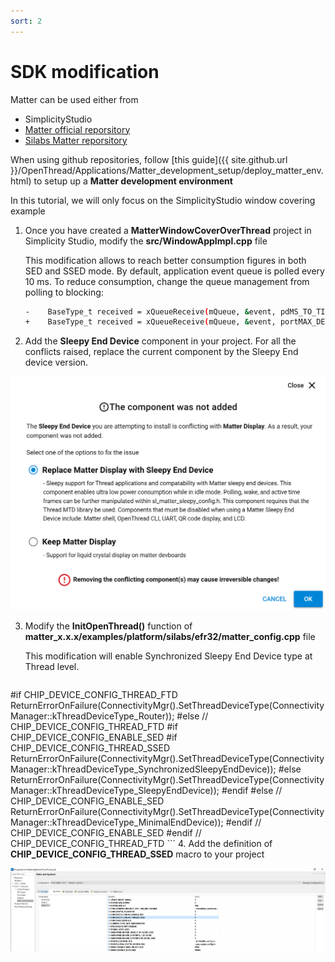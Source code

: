 ```yaml
---
sort: 2
---
```


# SDK modification

Matter can be used either from
* SimplicityStudio
* [Matter official reporsitory](https://github.com/project-chip/connectedhomeip)
* [Silabs Matter reporsitory](https://github.com/SiliconLabs/matter) 

When using github repositories, follow [this guide]({{ site.github.url }}/OpenThread/Applications/Matter_development_setup/deploy_matter_env.html) to setup up a **Matter development environment** 

In this tutorial, we will only focus on the SimplicityStudio window covering example

1.  Once you have created a **MatterWindowCoverOverThread** project in Simplicity Studio, modify the **src/WindowAppImpl.cpp** file
  
    This modification allows to reach better consumption figures in both SED and SSED mode.
    By default, application event queue is polled every 10 ms. To reduce consumption, change the queue management from polling to blocking:

    ```bash
    -    BaseType_t received = xQueueReceive(mQueue, &event, pdMS_TO_TICKS(10));
    +    BaseType_t received = xQueueReceive(mQueue, &event, portMAX_DELAY);
    ```
2.  Add the **Sleepy End Device** component in your project. For all the conflicts raised, replace the current component by the Sleepy End device version.

 <img src="./images/conflicts.PNG" alt="conflict" width="800" class="center">
 
3.  Modify the **InitOpenThread()** function of **matter_x.x.x/examples/platform/silabs/efr32/matter_config.cpp** file

    This modification will enable Synchronized Sleepy End Device type at Thread level.

    ```bash
   #if CHIP_DEVICE_CONFIG_THREAD_FTD
     ReturnErrorOnFailure(ConnectivityMgr().SetThreadDeviceType(ConnectivityManager::kThreadDeviceType_Router));
   #else // CHIP_DEVICE_CONFIG_THREAD_FTD
   #if CHIP_DEVICE_CONFIG_ENABLE_SED
   #if CHIP_DEVICE_CONFIG_THREAD_SSED
     ReturnErrorOnFailure(ConnectivityMgr().SetThreadDeviceType(ConnectivityManager::kThreadDeviceType_SynchronizedSleepyEndDevice));
   #else
     ReturnErrorOnFailure(ConnectivityMgr().SetThreadDeviceType(ConnectivityManager::kThreadDeviceType_SleepyEndDevice));
   #endif
   #else  // CHIP_DEVICE_CONFIG_ENABLE_SED
     ReturnErrorOnFailure(ConnectivityMgr().SetThreadDeviceType(ConnectivityManager::kThreadDeviceType_MinimalEndDevice));
   #endif // CHIP_DEVICE_CONFIG_ENABLE_SED
   #endif // CHIP_DEVICE_CONFIG_THREAD_FTD
    ```
4.  Add the definition of **CHIP_DEVICE_CONFIG_THREAD_SSED** macro to your project

<img src="./images/macro.png" alt="macro" width="800" class="center">